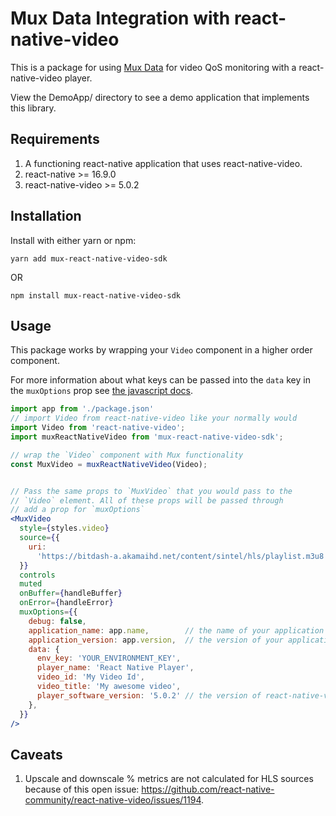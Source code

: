 # Mux Data Integration with react-native-video

This is a package for using [Mux Data](https://mux.com/data/) for video QoS monitoring with
a react-native-video player.

View the DemoApp/ directory to see a demo application that implements this library.

## Requirements

1. A functioning react-native application that uses react-native-video.
1. react-native >= 16.9.0
1. react-native-video >= 5.0.2

## Installation

Install with either yarn or npm:

```
yarn add mux-react-native-video-sdk
```

OR

```
npm install mux-react-native-video-sdk
```

## Usage

This package works by wrapping your `Video` component in a higher order component.

For more information about what keys can be passed into the `data` key in the `muxOptions` prop see
[the javascript docs](https://docs.mux.com/docs/web-integration-guide#section-5-add-metadata).

```jsx
import app from './package.json'
// import Video from react-native-video like your normally would
import Video from 'react-native-video';
import muxReactNativeVideo from 'mux-react-native-video-sdk';

// wrap the `Video` component with Mux functionality
const MuxVideo = muxReactNativeVideo(Video);


// Pass the same props to `MuxVideo` that you would pass to the
// `Video` element. All of these props will be passed through
// add a prop for `muxOptions`
<MuxVideo
  style={styles.video}
  source={{
    uri:
      'https://bitdash-a.akamaihd.net/content/sintel/hls/playlist.m3u8',
  }}
  controls
  muted
  onBuffer={handleBuffer}
  onError={handleError}
  muxOptions={{
    debug: false,
    application_name: app.name,        // the name of your application
    application_version: app.version,  // the version of your application
    data: {
      env_key: 'YOUR_ENVIRONMENT_KEY',
      player_name: 'React Native Player',
      video_id: 'My Video Id',
      video_title: 'My awesome video',
      player_software_version: '5.0.2' // the version of react-native-video that you are using
    },
  }}
/>
```

## Caveats

1. Upscale and downscale % metrics are not calculated for HLS sources because of this open issue: https://github.com/react-native-community/react-native-video/issues/1194.


